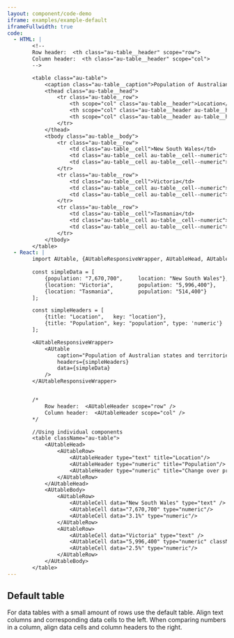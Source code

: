 ```yaml
---
layout: component/code-demo
iframe: examples/example-default
iframeFullwidth: true
code:
  - HTML: |
        <!--
        Row header:  <th class="au-table__header" scope="row">
        Column header:  <th class="au-table__header" scope="col">
        -->

        <table class="au-table">
            <caption class="au-table__caption">Population of Australian states and territories, December 2015</caption>
            <thead class="au-table__head">
                <tr class="au-table__row">
                    <th scope="col" class="au-table__header">Location</th>
                    <th scope="col" class="au-table__header au-table__header--numeric">Population</th>
                    <th scope="col" class="au-table__header au-table__header--numeric">Change over previous year %</th>
                </tr>
            </thead>
            <tbody class="au-table__body">
                <tr class="au-table__row">
                    <td class="au-table__cell">New South Wales</td>
                    <td class="au-table__cell au-table__cell--numeric">7,670,700</td>
                    <td class="au-table__cell au-table__cell--numeric">3.1%</td>
                </tr>
                <tr class="au-table__row">
                    <td class="au-table__cell">Victoria</td>
                    <td class="au-table__cell au-table__cell--numeric">5,996,400</td>
                    <td class="au-table__cell au-table__cell--numeric">2.5%</td>
                </tr>
                <tr class="au-table__row">
                    <td class="au-table__cell">Tasmania</td>
                    <td class="au-table__cell au-table__cell--numeric">517,400</td>
                    <td class="au-table__cell au-table__cell--numeric">4.0%</td>
                </tr>
            </tbody>
        </table>
  - React: |
        import AUtable, {AUtableResponsiveWrapper, AUtableHead, AUtableRow, AUtableBody, AUtableHeader, AUtableCell } from "@gov.au/table";
        
        const simpleData = [
            {population: "7,670,700",     location: "New South Wales"},
            {location: "Victoria",        population: "5,996,400"},
            {location: "Tasmania",        population: "514,400"}
        ];

        const simpleHeaders = [
            {title: "Location",   key: "location"},
            {title: "Population", key: "population", type: 'numeric'}
        ];

        <AUtableResponsiveWrapper>
            <AUtable
                caption="Population of Australian states and territories, December 2015"
                headers={simpleHeaders}
                data={simpleData}
            />
        </AUtableResponsiveWrapper>


        /*
            Row header:  <AUtableHeader scope="row" />
            Column header:  <AUtableHeader scope="col" />
        */

        //Using individual components
        <table className="au-table">
            <AUtableHead>
                <AUtableRow>
                    <AUtableHeader type="text" title="Location"/>
                    <AUtableHeader type="numeric" title="Population"/>
                    <AUtableHeader type="numeric" title="Change over previous year %"/>
                </AUtableRow>
            </AUtableHead>
            <AUtableBody>
                <AUtableRow>
                    <AUtableCell data="New South Wales" type="text" />
                    <AUtableCell data="7,670,700" type="numeric"/>
                    <AUtableCell data="3.1%" type="numeric"/>
                </AUtableRow>
                <AUtableRow>
                    <AUtableCell data="Victoria" type="text" />
                    <AUtableCell data="5,996,400" type="numeric" className="bold-cell" />
                    <AUtableCell data="2.5%" type="numeric"/>
                </AUtableRow>
            </AUtableBody>
        </table>
---
```

## Default table

For data tables with a small amount of rows use the default table. Align text columns and corresponding data cells to the left. When comparing numbers in a column, align data cells and column headers to the right.
